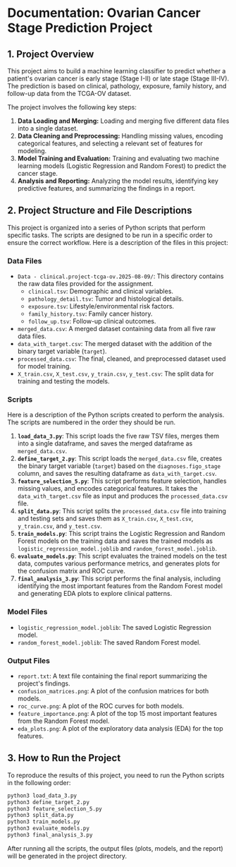 
# Documentation: Ovarian Cancer Stage Prediction Project

## 1. Project Overview

This project aims to build a machine learning classifier to predict whether a patient's ovarian cancer is early stage (Stage I-II) or late stage (Stage III-IV). The prediction is based on clinical, pathology, exposure, family history, and follow-up data from the TCGA-OV dataset.

The project involves the following key steps:

1.  **Data Loading and Merging:** Loading and merging five different data files into a single dataset.
2.  **Data Cleaning and Preprocessing:** Handling missing values, encoding categorical features, and selecting a relevant set of features for modeling.
3.  **Model Training and Evaluation:** Training and evaluating two machine learning models (Logistic Regression and Random Forest) to predict the cancer stage.
4.  **Analysis and Reporting:** Analyzing the model results, identifying key predictive features, and summarizing the findings in a report.

## 2. Project Structure and File Descriptions

This project is organized into a series of Python scripts that perform specific tasks. The scripts are designed to be run in a specific order to ensure the correct workflow. Here is a description of the files in this project:

### Data Files

*   `Data - clinical.project-tcga-ov.2025-08-09/`: This directory contains the raw data files provided for the assignment.
    *   `clinical.tsv`: Demographic and clinical variables.
    *   `pathology_detail.tsv`: Tumor and histological details.
    *   `exposure.tsv`: Lifestyle/environmental risk factors.
    *   `family_history.tsv`: Family cancer history.
    *   `follow_up.tsv`: Follow-up clinical outcomes.
*   `merged_data.csv`: A merged dataset containing data from all five raw data files.
*   `data_with_target.csv`: The merged dataset with the addition of the binary target variable (`target`).
*   `processed_data.csv`: The final, cleaned, and preprocessed dataset used for model training.
*   `X_train.csv`, `X_test.csv`, `y_train.csv`, `y_test.csv`: The split data for training and testing the models.

### Scripts

Here is a description of the Python scripts created to perform the analysis. The scripts are numbered in the order they should be run.

1.  **`load_data_3.py`**: This script loads the five raw TSV files, merges them into a single dataframe, and saves the merged dataframe as `merged_data.csv`.
2.  **`define_target_2.py`**: This script loads the `merged_data.csv` file, creates the binary target variable (`target`) based on the `diagnoses.figo_stage` column, and saves the resulting dataframe as `data_with_target.csv`.
3.  **`feature_selection_5.py`**: This script performs feature selection, handles missing values, and encodes categorical features. It takes the `data_with_target.csv` file as input and produces the `processed_data.csv` file.
4.  **`split_data.py`**: This script splits the `processed_data.csv` file into training and testing sets and saves them as `X_train.csv`, `X_test.csv`, `y_train.csv`, and `y_test.csv`.
5.  **`train_models.py`**: This script trains the Logistic Regression and Random Forest models on the training data and saves the trained models as `logistic_regression_model.joblib` and `random_forest_model.joblib`.
6.  **`evaluate_models.py`**: This script evaluates the trained models on the test data, computes various performance metrics, and generates plots for the confusion matrix and ROC curve.
7.  **`final_analysis_3.py`**: This script performs the final analysis, including identifying the most important features from the Random Forest model and generating EDA plots to explore clinical patterns.

### Model Files

*   `logistic_regression_model.joblib`: The saved Logistic Regression model.
*   `random_forest_model.joblib`: The saved Random Forest model.

### Output Files

*   `report.txt`: A text file containing the final report summarizing the project's findings.
*   `confusion_matrices.png`: A plot of the confusion matrices for both models.
*   `roc_curve.png`: A plot of the ROC curves for both models.
*   `feature_importance.png`: A plot of the top 15 most important features from the Random Forest model.
*   `eda_plots.png`: A plot of the exploratory data analysis (EDA) for the top features.

## 3. How to Run the Project

To reproduce the results of this project, you need to run the Python scripts in the following order:

```bash
python3 load_data_3.py
python3 define_target_2.py
python3 feature_selection_5.py
python3 split_data.py
python3 train_models.py
python3 evaluate_models.py
python3 final_analysis_3.py
```

After running all the scripts, the output files (plots, models, and the report) will be generated in the project directory.
